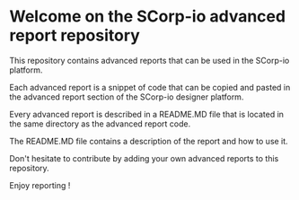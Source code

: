 # Welcome on the SCorp-io advanced report repository

This repository contains advanced reports that can be used in the SCorp-io platform.

Each advanced report is a snippet of code that can be copied and pasted in the advanced report section of the SCorp-io
designer platform.

Every advanced report is described in a README.MD file that is located in the same directory as the advanced report
code.

The README.MD file contains a description of the report and how to use it.

Don't hesitate to contribute by adding your own advanced reports to this repository.

Enjoy reporting !